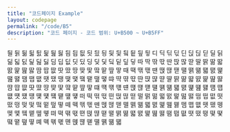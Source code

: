 ```yaml
---
title: "코드페이지 Example"
layout: codepage
permalink: "/code/B5"
description: "코드 페이지 - 코드 범위: U+B500 ~ U+B5FF"
---
```


<span class="character">딀</span>
<span class="character">딁</span>
<span class="character">딂</span>
<span class="character">딃</span>
<span class="character">딄</span>
<span class="character">딅</span>
<span class="character">딆</span>
<span class="character">딇</span>
<span class="character">딈</span>
<span class="character">딉</span>
<span class="character">딊</span>
<span class="character">딋</span>
<span class="character">딌</span>
<span class="character">딍</span>
<span class="character">딎</span>
<span class="character">딏</span>
<span class="character">딐</span>
<span class="character">딑</span>
<span class="character">딒</span>
<span class="character">딓</span>
<span class="character">디</span>
<span class="character">딕</span>
<span class="character">딖</span>
<span class="character">딗</span>
<span class="character">딘</span>
<span class="character">딙</span>
<span class="character">딚</span>
<span class="character">딛</span>
<span class="character">딜</span>
<span class="character">딝</span>
<span class="character">딞</span>
<span class="character">딟</span>
<span class="character">딠</span>
<span class="character">딡</span>
<span class="character">딢</span>
<span class="character">딣</span>
<span class="character">딤</span>
<span class="character">딥</span>
<span class="character">딦</span>
<span class="character">딧</span>
<span class="character">딨</span>
<span class="character">딩</span>
<span class="character">딪</span>
<span class="character">딫</span>
<span class="character">딬</span>
<span class="character">딭</span>
<span class="character">딮</span>
<span class="character">딯</span>
<span class="character">따</span>
<span class="character">딱</span>
<span class="character">딲</span>
<span class="character">딳</span>
<span class="character">딴</span>
<span class="character">딵</span>
<span class="character">딶</span>
<span class="character">딷</span>
<span class="character">딸</span>
<span class="character">딹</span>
<span class="character">딺</span>
<span class="character">딻</span>
<span class="character">딼</span>
<span class="character">딽</span>
<span class="character">딾</span>
<span class="character">딿</span>
<span class="character">땀</span>
<span class="character">땁</span>
<span class="character">땂</span>
<span class="character">땃</span>
<span class="character">땄</span>
<span class="character">땅</span>
<span class="character">땆</span>
<span class="character">땇</span>
<span class="character">땈</span>
<span class="character">땉</span>
<span class="character">땊</span>
<span class="character">땋</span>
<span class="character">때</span>
<span class="character">땍</span>
<span class="character">땎</span>
<span class="character">땏</span>
<span class="character">땐</span>
<span class="character">땑</span>
<span class="character">땒</span>
<span class="character">땓</span>
<span class="character">땔</span>
<span class="character">땕</span>
<span class="character">땖</span>
<span class="character">땗</span>
<span class="character">땘</span>
<span class="character">땙</span>
<span class="character">땚</span>
<span class="character">땛</span>
<span class="character">땜</span>
<span class="character">땝</span>
<span class="character">땞</span>
<span class="character">땟</span>
<span class="character">땠</span>
<span class="character">땡</span>
<span class="character">땢</span>
<span class="character">땣</span>
<span class="character">땤</span>
<span class="character">땥</span>
<span class="character">땦</span>
<span class="character">땧</span>
<span class="character">땨</span>
<span class="character">땩</span>
<span class="character">땪</span>
<span class="character">땫</span>
<span class="character">땬</span>
<span class="character">땭</span>
<span class="character">땮</span>
<span class="character">땯</span>
<span class="character">땰</span>
<span class="character">땱</span>
<span class="character">땲</span>
<span class="character">땳</span>
<span class="character">땴</span>
<span class="character">땵</span>
<span class="character">땶</span>
<span class="character">땷</span>
<span class="character">땸</span>
<span class="character">땹</span>
<span class="character">땺</span>
<span class="character">땻</span>
<span class="character">땼</span>
<span class="character">땽</span>
<span class="character">땾</span>
<span class="character">땿</span>
<span class="character">떀</span>
<span class="character">떁</span>
<span class="character">떂</span>
<span class="character">떃</span>
<span class="character">떄</span>
<span class="character">떅</span>
<span class="character">떆</span>
<span class="character">떇</span>
<span class="character">떈</span>
<span class="character">떉</span>
<span class="character">떊</span>
<span class="character">떋</span>
<span class="character">떌</span>
<span class="character">떍</span>
<span class="character">떎</span>
<span class="character">떏</span>
<span class="character">떐</span>
<span class="character">떑</span>
<span class="character">떒</span>
<span class="character">떓</span>
<span class="character">떔</span>
<span class="character">떕</span>
<span class="character">떖</span>
<span class="character">떗</span>
<span class="character">떘</span>
<span class="character">떙</span>
<span class="character">떚</span>
<span class="character">떛</span>
<span class="character">떜</span>
<span class="character">떝</span>
<span class="character">떞</span>
<span class="character">떟</span>
<span class="character">떠</span>
<span class="character">떡</span>
<span class="character">떢</span>
<span class="character">떣</span>
<span class="character">떤</span>
<span class="character">떥</span>
<span class="character">떦</span>
<span class="character">떧</span>
<span class="character">떨</span>
<span class="character">떩</span>
<span class="character">떪</span>
<span class="character">떫</span>
<span class="character">떬</span>
<span class="character">떭</span>
<span class="character">떮</span>
<span class="character">떯</span>
<span class="character">떰</span>
<span class="character">떱</span>
<span class="character">떲</span>
<span class="character">떳</span>
<span class="character">떴</span>
<span class="character">떵</span>
<span class="character">떶</span>
<span class="character">떷</span>
<span class="character">떸</span>
<span class="character">떹</span>
<span class="character">떺</span>
<span class="character">떻</span>
<span class="character">떼</span>
<span class="character">떽</span>
<span class="character">떾</span>
<span class="character">떿</span>
<span class="character">뗀</span>
<span class="character">뗁</span>
<span class="character">뗂</span>
<span class="character">뗃</span>
<span class="character">뗄</span>
<span class="character">뗅</span>
<span class="character">뗆</span>
<span class="character">뗇</span>
<span class="character">뗈</span>
<span class="character">뗉</span>
<span class="character">뗊</span>
<span class="character">뗋</span>
<span class="character">뗌</span>
<span class="character">뗍</span>
<span class="character">뗎</span>
<span class="character">뗏</span>
<span class="character">뗐</span>
<span class="character">뗑</span>
<span class="character">뗒</span>
<span class="character">뗓</span>
<span class="character">뗔</span>
<span class="character">뗕</span>
<span class="character">뗖</span>
<span class="character">뗗</span>
<span class="character">뗘</span>
<span class="character">뗙</span>
<span class="character">뗚</span>
<span class="character">뗛</span>
<span class="character">뗜</span>
<span class="character">뗝</span>
<span class="character">뗞</span>
<span class="character">뗟</span>
<span class="character">뗠</span>
<span class="character">뗡</span>
<span class="character">뗢</span>
<span class="character">뗣</span>
<span class="character">뗤</span>
<span class="character">뗥</span>
<span class="character">뗦</span>
<span class="character">뗧</span>
<span class="character">뗨</span>
<span class="character">뗩</span>
<span class="character">뗪</span>
<span class="character">뗫</span>
<span class="character">뗬</span>
<span class="character">뗭</span>
<span class="character">뗮</span>
<span class="character">뗯</span>
<span class="character">뗰</span>
<span class="character">뗱</span>
<span class="character">뗲</span>
<span class="character">뗳</span>
<span class="character">뗴</span>
<span class="character">뗵</span>
<span class="character">뗶</span>
<span class="character">뗷</span>
<span class="character">뗸</span>
<span class="character">뗹</span>
<span class="character">뗺</span>
<span class="character">뗻</span>
<span class="character">뗼</span>
<span class="character">뗽</span>
<span class="character">뗾</span>
<span class="character">뗿</span>